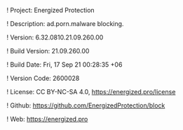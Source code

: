 ! Project: Energized Protection

! Description: ad.porn.malware blocking.

! Version: 6.32.0810.21.09.260.00

! Build Version: 21.09.260.00

! Build Date: Fri, 17 Sep 21 00:28:35 +06

! Version Code: 2600028

! License: CC BY-NC-SA 4.0, https://energized.pro/license

! Github: https://github.com/EnergizedProtection/block

! Web: https://energized.pro
